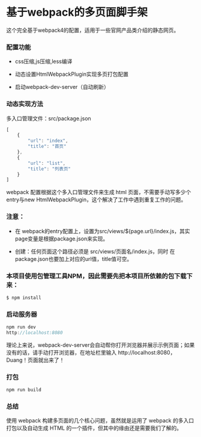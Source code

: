 # 基于webpack的多页面脚手架
这个完全基于webpack4的配置，适用于一些官网产品类介绍的静态网页。

### 配置功能
- css压缩,js压缩,less编译

- 动态设置HtmlWebpackPlugin实现多页打包配置

- 启动webpack-dev-server（自动刷新）

### 动态实现方法
多入口管理文件：src/package.json
```js
[
    {
        "url": "index",
        "title": "首页"
    },
    {
        "url": "list",
        "title": "列表页"
    }
]
```  
webpack 配置根据这个多入口管理文件来生成 html 页面，不需要手动写多少个entry与new HtmlWebpackPlugin，这个解决了工作中遇到重复工作的问题。
### 注意：
- 在 webpack的entry配置上，设置为src/views/${page.url}/index.js，其实page变量是根据package.json来实现。

- 创建：任何页面这个路径必须是 src/views/页面名/index.js，同时 在package.json也要加上对应的url值，title值可空。


### 本项目使用包管理工具NPM，因此需要先把本项目所依赖的包下载下来：
```js
$ npm install
```  

### 启动服务器
```js
npm run dev
http://localhost:8080
```  
理论上来说，webpack-dev-server会自动帮你打开浏览器并展示示例页面；如果没有的话，请手动打开浏览器，在地址栏里输入
http://localhost:8080，Duang！页面就出来了！

### 打包
```js
npm run build
```  
### 总结
使用 webpack 构建多页面的几个核心问题，虽然就是运用了 webpack 的多入口打包以及自动生成 HTML 的一个插件，但其中的缘由还是需要我们了解的。


